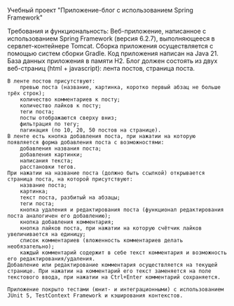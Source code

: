 Учебный проект "Приложение-блог с использованием Spring Framework"

Требования и функциональность:
	Веб-приложение, написанное с использованием Spring Framework (версия 6.2.7), выполняющееся в сервлет-контейнере Tomcat. 
	Сборка приложения осуществляется с помощью систем сборки Gradle.
	Код приложения написан на Java 21.
	База данных приложения в памяти H2.
	Блог должен состоять из двух веб-страниц (html + javascript): лента постов, страница поста.
	
	В ленте постов присутствуют:
		превью поста (название, картинка, коротко первый абзац не больше трёх строк);
		количество комментариев к посту;
		количество лайков к посту;
		теги поста;
		посты отображаются сверху вниз;
		фильтрация по тегу;
		пагинация (по 10, 20, 50 постов на странице).
	В ленте есть кнопка добавления поста, при нажатии на которую появляется форма добавления поста с возможностями:
		добавления названия поста;
		добавления картинки;
		написания текста;
		расстановки тегов.
	При нажатии на название поста (должно быть ссылкой) открывается страница поста, на которой присутствуют:
		название поста;
		картинка;
		текст поста, разбитый на абзацы;
		теги поста;
		кнопка удаления и редактирования поста (функционал редактирования поста аналогичен его добавлению);
		кнопка добавления комментария;
		кнопка лайков поста, при нажатии на которую счётчик лайков увеличивается на единицу;
		список комментариев (вложенность комментариев делать необязательно);
		каждый комментарий содержит в себе текст комментария и возможность его редактирования/удаления.
	Добавление или редактирование комментария осуществляется на текущей странице. При нажатии на комментарий его текст заменяется на поле текстового ввода, при нажатии на Ctrl+Enter комментарий сохраняется.

	Приложение покрыто тестами (юнит- и интеграционными) с использованием JUnit 5, TestContext Framework и кэширования контекстов.
